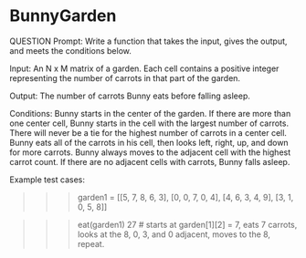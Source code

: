 # BunnyGarden

QUESTION
Prompt: Write a function that takes the input, gives the output, and meets the conditions below.

Input: An N x M matrix of a garden. Each cell contains a positive integer representing the number of carrots in that part of the garden.

Output: The number of carrots Bunny eats before falling asleep.

Conditions: Bunny starts in the center of the garden. If there are more than one center cell, Bunny starts in the cell with the largest number of carrots. There will never be a tie for the highest number of carrots in a center cell. Bunny eats all of the carrots in his cell, then looks left, right, up, and down for more carrots. Bunny always moves to the adjacent cell with the highest carrot count. If there are no adjacent cells with carrots, Bunny falls asleep.

Example test cases: 
>>> garden1 = [[5, 7, 8, 6, 3],
[0, 0, 7, 0, 4],
[4, 6, 3, 4, 9],
[3, 1, 0, 5, 8]]

>>> eat(garden1)
27 # starts at garden[1][2] = 7, eats 7 carrots, looks at the 8, 0, 3, and 0 adjacent, moves to the 8, repeat.
